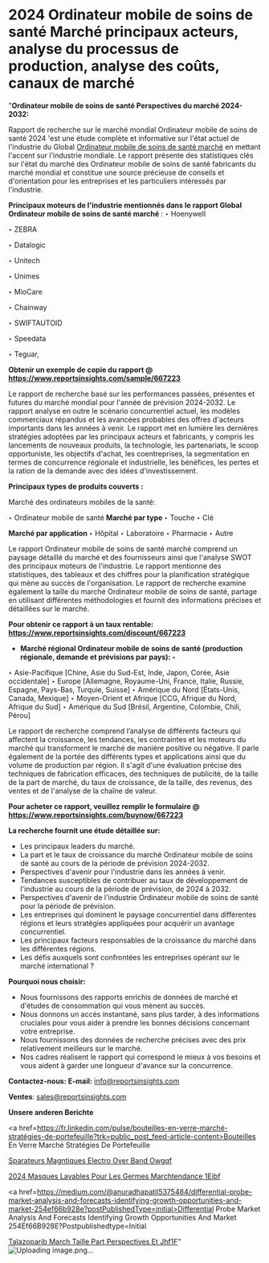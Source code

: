 # 2024 Ordinateur mobile de soins de santé Marché principaux acteurs, analyse du processus de production, analyse des coûts, canaux de marché

"<strong>Ordinateur mobile de soins de santé Perspectives du marché 2024-2032:</strong>

Rapport de recherche sur le marché mondial Ordinateur mobile de soins de santé 2024 'est une étude complète et informative sur l'état actuel de l'industrie du Global <a href=https://www.reportsinsights.com/sample/667223>Ordinateur mobile de soins de santé marché</a> en mettant l'accent sur l'industrie mondiale. Le rapport présente des statistiques clés sur l'état du marché des Ordinateur mobile de soins de santé fabricants du marché mondial et constitue une source précieuse de conseils et d'orientation pour les entreprises et les particuliers intéressés par l'industrie.

<strong>Principaux moteurs de l'industrie mentionnés dans le rapport Global Ordinateur mobile de soins de santé marché</strong> :
‣ Hoenywell

‣ ZEBRA

‣ Datalogic

‣ Unitech

‣ Unimes

‣ MioCare

‣ Chainway

‣ SWIFTAUTOID

‣ Speedata

‣ Teguar,

<strong>Obtenir un exemple de copie du rapport @ <a href=https://www.reportsinsights.com/sample/667223>https://www.reportsinsights.com/sample/667223</a></strong>

Le rapport de recherche basé sur les performances passées, présentes et futures du marché mondial pour l'année de prévision 2024-2032. Le rapport analyse en outre le scénario concurrentiel actuel, les modèles commerciaux répandus et les avancées probables des offres d'acteurs importants dans les années à venir. Le rapport met en lumière les dernières stratégies adoptées par les principaux acteurs et fabricants, y compris les lancements de nouveaux produits, la technologie, les partenariats, le scoop opportuniste, les objectifs d'achat, les coentreprises, la segmentation en termes de concurrence régionale et industrielle, les bénéfices, les pertes et la ration de la demande avec des idées d'investissement.

<strong>Principaux types de produits couverts :</strong>

Marché des ordinateurs mobiles de la santé:

‣  Ordinateur mobile de santé <strong> Marché <strong> par type </strong> </strong>
‣ Touche
‣ Clé

<strong>Marché par application </strong>
‣ Hôpital
‣ Laboratoire
‣ Pharmacie
‣ Autre

Le rapport Ordinateur mobile de soins de santé marché comprend un paysage détaillé du marché et des fournisseurs ainsi que l'analyse SWOT des principaux moteurs de l'industrie. Le rapport mentionne des statistiques, des tableaux et des chiffres pour la planification stratégique qui mène au succès de l'organisation. Le rapport de recherche examine également la taille du marché Ordinateur mobile de soins de santé, partage en utilisant différentes méthodologies et fournit des informations précises et détaillées sur le marché.

<strong>Pour obtenir ce rapport à un taux rentable: <a href=https://www.reportsinsights.com/discount/667223>https://www.reportsinsights.com/discount/667223</a></strong>
<ul>
  <li><strong>Marché régional Ordinateur mobile de soins de santé (production régionale, demande et prévisions par pays): -</strong></li>
</ul>
‣ Asie-Pacifique [Chine, Asie du Sud-Est, Inde, Japon, Corée, Asie occidentale]
‣ Europe [Allemagne, Royaume-Uni, France, Italie, Russie, Espagne, Pays-Bas, Turquie, Suisse]
‣ Amérique du Nord [États-Unis, Canada, Mexique]
‣ Moyen-Orient et Afrique [CCG, Afrique du Nord, Afrique du Sud]
‣ Amérique du Sud [Brésil, Argentine, Colombie, Chili, Pérou]

Le rapport de recherche comprend l’analyse de différents facteurs qui affectent la croissance, les tendances, les contraintes et les moteurs du marché qui transforment le marché de manière positive ou négative. Il parle également de la portée des différents types et applications ainsi que du volume de production par région. Il s'agit d'une évaluation précise des techniques de fabrication efficaces, des techniques de publicité, de la taille de la part de marché, du taux de croissance, de la taille, des revenus, des ventes et de l'analyse de la chaîne de valeur.

<strong>Pour acheter ce rapport, veuillez remplir le formulaire @   <a href=https://www.reportsinsights.com/buynow/667223>https://www.reportsinsights.com/buynow/667223</a></strong>

<strong>La recherche fournit une étude détaillée sur:</strong>
<ul>
  <li>Les principaux leaders du marché.</li>
  <li>La part et le taux de croissance du marché Ordinateur mobile de soins de santé au cours de la période de prévision 2024-2032.</li>
  <li>Perspectives d'avenir pour l'industrie dans les années à venir.</li>
  <li>Tendances susceptibles de contribuer au taux de développement de l'industrie au cours de la période de prévision, de 2024 à 2032.</li>
  <li>Perspectives d'avenir de l'industrie Ordinateur mobile de soins de santé pour la période de prévision.</li>
  <li>Les entreprises qui dominent le paysage concurrentiel dans différentes régions et leurs stratégies appliquées pour acquérir un avantage concurrentiel.</li>
  <li>Les principaux facteurs responsables de la croissance du marché dans les différentes régions.</li>
  <li>Les défis auxquels sont confrontées les entreprises opérant sur le marché international ?</li>
</ul>
<strong>Pourquoi nous choisir:</strong>
<ul>
  <li>Nous fournissons des rapports enrichis de données de marché et d'études de consommation qui vous mènent au succès.</li>
  <li>Nous donnons un accès instantané, sans plus tarder, à des informations cruciales pour vous aider à prendre les bonnes décisions concernant votre entreprise.</li>
  <li>Nous fournissons des données de recherche précises avec des prix relativement meilleurs sur le marché.</li>
  <li>Nos cadres réalisent le rapport qui correspond le mieux à vos besoins et vous aident à garder une longueur d'avance sur la concurrence.</li>
</ul>
<strong>Contactez-nous:
</strong><strong>E-mail:</strong> <a href=mailto:info@reportsinsights.com>info@reportsinsights.com</a>

<strong>Ventes</strong>: <a href=mailto:sales@reportsinsights.com>sales@reportsinsights.com</a>

<strong>Unsere anderen Berichte</strong>

<a href=https://fr.linkedin.com/pulse/bouteilles-en-verre-marché-stratégies-de-portefeuille?trk=public_post_feed-article-content>Bouteilles En Verre Marché Stratégies De Portefeuille</a>

<a href=https://www.linkedin.com/pulse/s%C3%A9parateurs-magn%C3%A9tiques-electro-over-band-owgqf/>Sparateurs Magntiques Electro Over Band Owgqf</a>

<a href=https://www.linkedin.com/pulse/2024-masques-lavables-pour-les-germes-march%C3%A9tendance-1ejbf/>2024 Masques Lavables Pour Les Germes Marchtendance 1Ejbf</a>

<a href=https://medium.com/@anuradhapatil5375484/differential-probe-market-analysis-and-forecasts-identifying-growth-opportunities-and-market-254ef66b928e?postPublishedType=initial>Differential Probe Market Analysis And Forecasts Identifying Growth Opportunities And Market 254Ef66B928E?Postpublishedtype=Initial</a>

<a href=https://www.linkedin.com/pulse/talazoparib-march%C3%A9-taille-part-perspectives-et-jhf1f/>Talazoparib March Taille Part Perspectives Et Jhf1F</a>"
![Uploading image.png…]()
